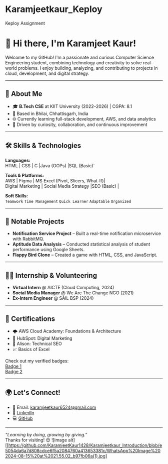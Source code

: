 # Karamjeetkaur_Keploy
Keploy Assignment

# 👋 Hi there, I'm Karamjeet Kaur!
Welcome to my GitHub! I'm a passionate and curious Computer Science Engineering student, combining technology and creativity to solve real-world problems. I enjoy building, analyzing, and contributing to projects in cloud, development, and digital strategy.

---

## 🚀 About Me
- 🎓 **B.Tech CSE** at KIIT University (2022–2026) | CGPA: 8.1
- 📍 Based in Bhilai, Chhattisgarh, India
- 🌐 Currently learning full-stack development, AWS, and data analytics
- 🧠 Driven by curiosity, collaboration, and continuous improvement

---

## 🛠️ Skills & Technologies

**Languages:**  
HTML | CSS | C |Java (OOPs) |SQL (Basic)`

**Tools & Platforms:**  
AWS | Figma | MS Excel (Pivot, Slicers, What-If)|  
Digital Marketing | Social Media Strategy |SEO (Basic) |

**Soft Skills:**  
`Teamwork` `Time Management` `Quick Learner` `Adaptable` `Organized`

---

## 🌟 Notable Projects

- **Notification Service Project** – Built a real-time notification microservice with RabbitMQ.
- **Aptitude Data Analysis** – Conducted statistical analysis of student performance using Google Sheets.
- **Flappy Bird Clone** – Created a game with HTML, CSS, and JavaScript.
---

## 👩‍💻 Internship & Volunteering

- **Virtual Intern** @ AICTE (Cloud Computing, 2024)
- **Social Media Manager** @ We Are The Change NGO (2021)
- **Ex-Intern Engineer** @ SAIL BSP (2024)

---

## 📜 Certifications
- 🌩️ AWS Cloud Academy: Foundations & Architecture  
- 💼 HubSpot: Digital Marketing  
- 🧠 Alison: Technical SEO  
- 📈 Basics of Excel

Check out my verified badges:  
[Badge 1](https://www.credly.com/badges/20b5693b-3d89-4d8a-a575-5b600c6952cc/public_url)  
[Badge 2](https://www.credly.com/badges/3f527a01-ff11-44c7-a94e-a0ca4431b486/public_url)

---

## 🌍 Let's Connect!
- 📧 Email: karamjeetkaur6524@gmail.com  
- 💼 [LinkedIn](https://www.linkedin.com/in/karamjeet-kaur-717a43217)  
- 💻 [GitHub](https://github.com/KaramjeetKaur1428) 

---

_“Learning by doing, growing by giving.”_  
Thanks for visiting! 😊
![image alt][[https://github.com/KaramjeetKaur1428/Karamjeetkaur_Introduction/blob/e5054da6a7d808cdce6f5a2084760a413653381c/WhatsApp%20Image%202024-08-15%20at%2021.55.02_b97fb06a(1).jpg]
